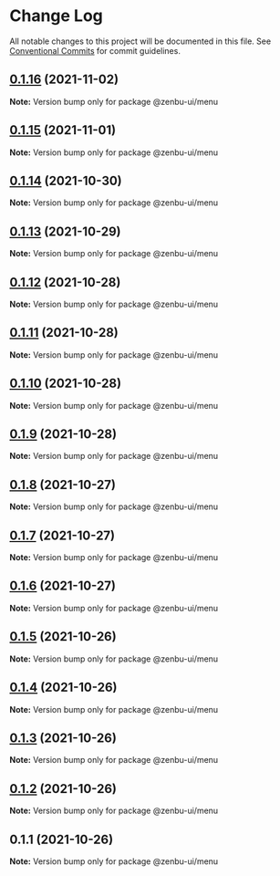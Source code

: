 # Change Log

All notable changes to this project will be documented in this file.
See [Conventional Commits](https://conventionalcommits.org) for commit guidelines.

## [0.1.16](https://github.com/KodepandaID/zenbu-ui/compare/@zenbu-ui/menu@0.1.15...@zenbu-ui/menu@0.1.16) (2021-11-02)

**Note:** Version bump only for package @zenbu-ui/menu





## [0.1.15](https://github.com/KodepandaID/zenbu-ui/compare/@zenbu-ui/menu@0.1.14...@zenbu-ui/menu@0.1.15) (2021-11-01)

**Note:** Version bump only for package @zenbu-ui/menu





## [0.1.14](https://github.com/KodepandaID/zenbu-ui/compare/@zenbu-ui/menu@0.1.13...@zenbu-ui/menu@0.1.14) (2021-10-30)

**Note:** Version bump only for package @zenbu-ui/menu





## [0.1.13](https://github.com/KodepandaID/zenbu-ui/compare/@zenbu-ui/menu@0.1.12...@zenbu-ui/menu@0.1.13) (2021-10-29)

**Note:** Version bump only for package @zenbu-ui/menu





## [0.1.12](https://github.com/KodepandaID/zenbu-ui/compare/@zenbu-ui/menu@0.1.11...@zenbu-ui/menu@0.1.12) (2021-10-28)

**Note:** Version bump only for package @zenbu-ui/menu





## [0.1.11](https://github.com/KodepandaID/zenbu-ui/compare/@zenbu-ui/menu@0.1.10...@zenbu-ui/menu@0.1.11) (2021-10-28)

**Note:** Version bump only for package @zenbu-ui/menu





## [0.1.10](https://github.com/KodepandaID/zenbu-ui/compare/@zenbu-ui/menu@0.1.9...@zenbu-ui/menu@0.1.10) (2021-10-28)

**Note:** Version bump only for package @zenbu-ui/menu





## [0.1.9](https://github.com/KodepandaID/zenbu-ui/compare/@zenbu-ui/menu@0.1.8...@zenbu-ui/menu@0.1.9) (2021-10-28)

**Note:** Version bump only for package @zenbu-ui/menu





## [0.1.8](https://github.com/KodepandaID/zenbu-ui/compare/@zenbu-ui/menu@0.1.7...@zenbu-ui/menu@0.1.8) (2021-10-27)

**Note:** Version bump only for package @zenbu-ui/menu





## [0.1.7](https://github.com/KodepandaID/zenbu-ui/compare/@zenbu-ui/menu@0.1.6...@zenbu-ui/menu@0.1.7) (2021-10-27)

**Note:** Version bump only for package @zenbu-ui/menu





## [0.1.6](https://github.com/KodepandaID/zenbu-ui/compare/@zenbu-ui/menu@0.1.5...@zenbu-ui/menu@0.1.6) (2021-10-27)

**Note:** Version bump only for package @zenbu-ui/menu





## [0.1.5](https://github.com/KodepandaID/zenbu-ui/compare/@zenbu-ui/menu@0.1.4...@zenbu-ui/menu@0.1.5) (2021-10-26)

**Note:** Version bump only for package @zenbu-ui/menu





## [0.1.4](https://github.com/KodepandaID/zenbu-ui/compare/@zenbu-ui/menu@0.1.3...@zenbu-ui/menu@0.1.4) (2021-10-26)

**Note:** Version bump only for package @zenbu-ui/menu





## [0.1.3](https://github.com/KodepandaID/zenbu-ui/compare/@zenbu-ui/menu@0.1.2...@zenbu-ui/menu@0.1.3) (2021-10-26)

**Note:** Version bump only for package @zenbu-ui/menu





## [0.1.2](https://github.com/KodepandaID/zenbu-ui/compare/@zenbu-ui/menu@0.1.1...@zenbu-ui/menu@0.1.2) (2021-10-26)

**Note:** Version bump only for package @zenbu-ui/menu





## 0.1.1 (2021-10-26)

**Note:** Version bump only for package @zenbu-ui/menu
